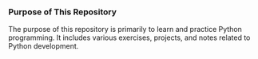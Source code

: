 ### Purpose of This Repository
The purpose of this repository is primarily to learn and practice Python programming. It includes various exercises, projects, and notes related to Python development.